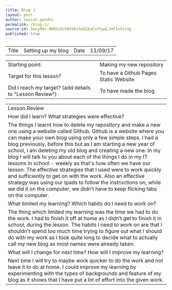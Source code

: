 ```yaml
---
title: Blog 1
layout: post
author: kavish.gandhi
permalink: /blog-1/
source-id: 1wcyK0c-N0OXi0z50IK6sSeQ1baCo7hywLJmFIxXvt4g
published: true
---
```

<table>
  <tr>
    <td>Title</td>
    <td>Setting up my blog</td>
      <td>Date</td>
    <td>11/09/17</td>
  </tr>
</table>


<table>
  <tr>
    <td>Starting point:</td>
    <td>Making my new repository</td>
  </tr>
  <tr>
    <td>Target for this lesson?</td>
    <td>To have a Github Pages Static Website</td>
  </tr>
  <tr>
    <td>Did I reach my target? 
(add details to "Lesson Review")</td>
    <td> To have made the blog</td>
  </tr>
</table>


<table>
  <tr>
    <td>Lesson Review</td>
  </tr>
  <tr>
    <td>How did I learn? What strategies were effective? </td>
  </tr>
  <tr>
    <td>The things I learnt how to delete my repository and make a new one using a website called Github. Github is a website where you can make your own blog using only a few simple steps. I had a blog previously, before this but as I am starting a new year of school, I am deleting my old blog and creating a new one. In my blog I will talk to you about each of the things I do in my IT lessons in school - weekly as that's how often we have our lesson. The effective strategies that I used were to work quickly  and sufficiently to get on with the work. Also an effective strategy was using our Ipads to follow the instructions on, while we did it on the computer, we didn’t have to keep flicking tabs on the computer.</td>
  </tr>
  <tr>
    <td>What limited my learning? Which habits do I need to work on? </td>
  </tr>
  <tr>
    <td>The thing which limited my learning was the time we had to do the work. I had to finish it off at home as I didn’t get to finish it in school, during the lesson. The habits I need to work on are that I shouldn’t spend too much time trying to figure out what I should do with my work as I took quite long to decide what to actually call my new blog as most names were already taken.</td>
  </tr>
  <tr>
    <td>What will I change for next time? How will I improve my learning?</td>
  </tr>
  <tr>
    <td>Next time I will try to maybe work quicker to do the work and not leave it to do at home. I could improve my learning by experimenting with the types of backgrounds and feature of my blog as it shows that I have put a lot of effort into the given work.</td>
  </tr>
</table>


